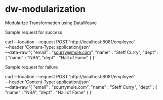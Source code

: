 # dw-modularization
Modularize Transformation using DataWeave

Sample request for success

curl --location --request POST 'http://localhost:8081/employee' \
--header 'Content-Type: application/json' \
--data-raw '{
    "email" : "scurry@mule.com",
    "name" : "Steff Curry",
     "dept" : {
         "name" : "NBA",
         "dept" : "Hall of Fame"
     }
}'

Sample request for failure

curl --location --request POST 'http://localhost:8081/employee' \
--header 'Content-Type: application/json' \
--data-raw '{
    "email" : "scurrymule.com",
    "name" : "Steff Curry",
     "dept" : {
         "name" : "NBA",
         "dept" : "Hall of Fame"
     }
}'
